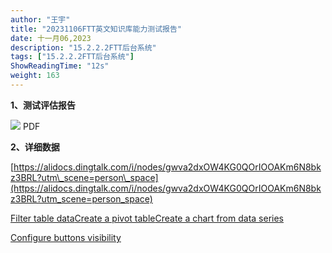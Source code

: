```yaml
---
author: "王宇"
title: "20231106FTT英文知识库能力测试报告"
date: 十一月06,2023
description: "15.2.2.2FTT后台系统"
tags: ["15.2.2.2FTT后台系统"]
ShowReadingTime: "12s"
weight: 163
---
```

**1、测试评估报告**

 [![](/rest/documentConversion/latest/conversion/thumbnail/109732931/1)](/download/attachments/109732930/FTT%E8%8B%B1%E6%96%87%E7%9F%A5%E8%AF%86%E5%BA%93%E8%83%BD%E5%8A%9B%E6%B5%8B%E8%AF%95%E6%8A%A5%E5%91%8A-20231106.pdf?version=1&modificationDate=1699252666689&api=v2) PDF

**2、详细数据**

[https://alidocs.dingtalk.com/i/nodes/gwva2dxOW4KG0QOrIOOAKm6N8bkz3BRL?utm\_scene=person\_space](https://alidocs.dingtalk.com/i/nodes/gwva2dxOW4KG0QOrIOOAKm6N8bkz3BRL?utm_scene=person_space)

[Filter table data](#)[Create a pivot table](#)[Create a chart from data series](#)

[Configure buttons visibility](/users/tfac-settings.action)
